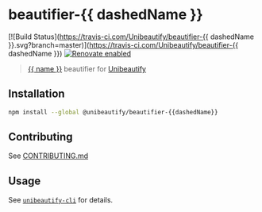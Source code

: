 # beautifier-{{ dashedName }}

[![Build Status](https://travis-ci.com/Unibeautify/beautifier-{{ dashedName }}.svg?branch=master)](https://travis-ci.com/Unibeautify/beautifier-{{ dashedName }}) [![Renovate enabled](https://img.shields.io/badge/renovate-enabled-brightgreen.svg)](https://renovateapp.com/)

> [{{ name }}]({{homepageUrl}}) beautifier for [Unibeautify](https://github.com/Unibeautify)

## Installation

```bash
npm install --global @unibeautify/beautifier-{{dashedName}}
```

## Contributing

See [CONTRIBUTING.md](CONTRIBUTING.md)

## Usage

See [`unibeautify-cli`](https://github.com/Unibeautify/unibeautify-cli) for details.

